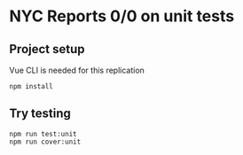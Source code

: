 # NYC Reports 0/0 on unit tests

## Project setup

Vue CLI is needed for this replication

```
npm install
```

## Try testing

```
npm run test:unit
npm run cover:unit
```
